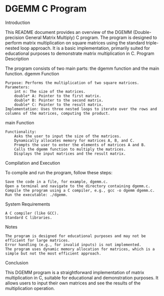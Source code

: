 # DGEMM C Program
Introduction

This README document provides an overview of the DGEMM (Double-precision General Matrix Multiply) C program. The program is designed to perform matrix multiplication on square matrices using the standard triple-nested loop approach. It is a basic implementation, primarily suited for educational purposes to demonstrate matrix multiplication in C.
Program Description

The program consists of two main parts: the dgemm function and the main function.
dgemm Function

    Purpose: Performs the multiplication of two square matrices.
    Parameters:
        int n: The size of the matrices.
        double* A: Pointer to the first matrix.
        double* B: Pointer to the second matrix.
        double* C: Pointer to the result matrix.
    Implementation: Uses three nested loops to iterate over the rows and columns of the matrices, computing the product.

main Function

    Functionality:
        Asks the user to input the size of the matrices.
        Dynamically allocates memory for matrices A, B, and C.
        Prompts the user to enter the elements of matrices A and B.
        Calls the dgemm function to multiply the matrices.
        Displays the input matrices and the result matrix.

Compilation and Execution

To compile and run the program, follow these steps:

    Save the code in a file, for example, dgemm.c.
    Open a terminal and navigate to the directory containing dgemm.c.
    Compile the program using a C compiler, e.g., gcc -o dgemm dgemm.c.
    Run the executable: ./dgemm.

System Requirements

    A C compiler (like GCC).
    Standard C libraries.

Notes

    The program is designed for educational purposes and may not be efficient for large matrices.
    Error handling (e.g., for invalid inputs) is not implemented.
    The program uses dynamic memory allocation for matrices, which is a simple but not the most efficient approach.

Conclusion

This DGEMM program is a straightforward implementation of matrix multiplication in C, suitable for educational and demonstration purposes. It allows users to input their own matrices and see the results of the multiplication operation.
